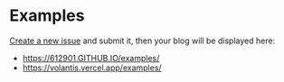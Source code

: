 # Examples

[Create a new issue](https://github.com/volantis-x/examples/issues/new/choose) and submit it, then your blog will be displayed here:

- https://612901.GITHUB.IO/examples/
- https://volantis.vercel.app/examples/


